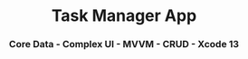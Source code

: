 <h1 align="center">Task Manager App</h1>
<h3 align="center">Core Data - Complex UI - MVVM - CRUD - Xcode 13</h3>
